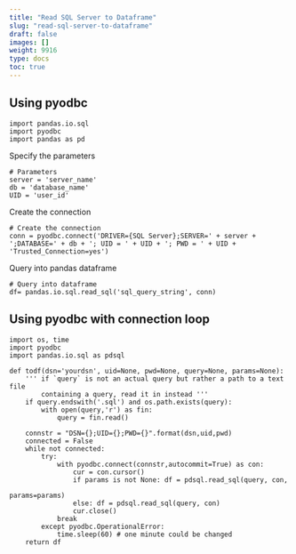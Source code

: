 ```yaml
---
title: "Read SQL Server to Dataframe"
slug: "read-sql-server-to-dataframe"
draft: false
images: []
weight: 9916
type: docs
toc: true
---
```


## Using pyodbc
    import pandas.io.sql
    import pyodbc
    import pandas as pd
    


Specify the parameters

    # Parameters
    server = 'server_name'
    db = 'database_name'
    UID = 'user_id'

Create the connection

    # Create the connection
    conn = pyodbc.connect('DRIVER={SQL Server};SERVER=' + server + ';DATABASE=' + db + '; UID = ' + UID + '; PWD = ' + UID + 'Trusted_Connection=yes')

Query into pandas dataframe

    # Query into dataframe
    df= pandas.io.sql.read_sql('sql_query_string', conn)

## Using pyodbc with connection loop
    import os, time
    import pyodbc
    import pandas.io.sql as pdsql

    def todf(dsn='yourdsn', uid=None, pwd=None, query=None, params=None):
        ''' if `query` is not an actual query but rather a path to a text file 
            containing a query, read it in instead '''
        if query.endswith('.sql') and os.path.exists(query):
            with open(query,'r') as fin:
                query = fin.read()
            
        connstr = "DSN={};UID={};PWD={}".format(dsn,uid,pwd)
        connected = False
        while not connected:
            try:
                with pyodbc.connect(connstr,autocommit=True) as con:
                    cur = con.cursor()
                    if params is not None: df = pdsql.read_sql(query, con, 
                                                               params=params)
                    else: df = pdsql.read_sql(query, con)
                    cur.close()
                break 
            except pyodbc.OperationalError:
                time.sleep(60) # one minute could be changed
        return df

